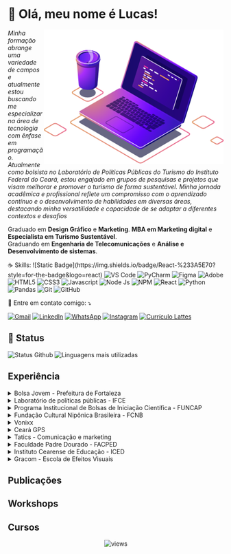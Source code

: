 # 💜 Olá, meu nome é Lucas!

<img src="computer-illustration.png" alt="ilustração de um computador" min-width="420px" max-width="420px" width="420px" align="right">

<p align="left"> 
  <i>Minha formação abrange uma variedade de campos e atualmente estou buscando
  me especializar na área de tecnologia com ênfase em programação.
  Atualmente como bolsista no Laboratório de Políticas Públicas do Turismo
  do Instituto Federal do Ceará, estou engajado em grupos de pesquisas e projetos
  que visam melhorar e promover o turismo de forma sustentável. Minha jornada
  acadêmica e profissional reflete um compromisso com o aprendizado contínuo
  e o desenvolvimento de habilidades em diversas áreas, destacando minha
  versatilidade e capacidade de se adaptar a diferentes contextos e desafios</i><br>
</p>

<p align="left">
  Graduado em <b>Design Gráfico</b> e <b>Marketing</b>.
  <b>MBA em Marketing digital</b> e <b>Especialista em Turismo Sustentável</b>.<br>
  Graduando em <b>Engenharia de Telecomunicações</b> e <b>Análise e Desenvolvimento de sistemas</b>.
</p>

<!-- ícones skills -->
<p align="left">
  ☕  Skills:
  ![Static Badge](https://img.shields.io/badge/React-%233A5E70?style=for-the-badge&logo=react)

  <img src="https://img.shields.io/badge/VS%20Code-0078d7?style=for-the-badge&logo=visual%20studio%20code&logoColor=white" alt="VS Code"/>
  <img src="https://img.shields.io/badge/PyCharm-28b8a0?style=for-the-badge&logo=pycharm&logoColor=white" alt="PyCharm"/>
  <img src="https://img.shields.io/badge/Figma-000000?style=for-the-badge&logo=figma&logoColor=white" alt="Figma"/>
  <img src="https://img.shields.io/badge/Adobe-ed1000?style=for-the-badge&logo=adobe&logoColor=white" alt="Adobe"/>
  <img src="https://img.shields.io/badge/HTML5-E34F26?style=for-the-badge&logo=html5&logoColor=000000" alt="HTML5"/>
  <img src="https://img.shields.io/badge/CSS3-%23612CF0?style=for-the-badge&logo=CSS" alt="CSS3"/>
  <img src="https://img.shields.io/badge/Javascript-323330?style=for-the-badge&logo=Javascript" alt="Javascript"/>
  <img src="https://img.shields.io/badge/Node%20JS-green?style=for-the-badge&logoColor=FFFFFF" alt="Node Js"/>
  <img src="https://img.shields.io/badge/npm-red?style=for-the-badge&logo=npm&logoColor=FFFFFF" alt="NPM"/>
  <img src="https://img.shields.io/badge/React-%233A5E70?style=for-the-badge&logo=react" alt="React"/>
  <img src="https://img.shields.io/badge/Python-14354C?style=for-the-badge&logo=python&logoColor=yellow" alt="Python"/>
  <img src="https://img.shields.io/badge/Pandas-20232A?style=for-the-badge&logo=pandas" alt="Pandas"/>
  <img src="https://img.shields.io/badge/Git-292929?style=for-the-badge&logo=git" alt="Git"/>
  <img src="https://img.shields.io/badge/Git%20Hub-grey?style=for-the-badge&logo=github" alt="GitHub"/>
</p>

<p align="left">
  💌 Entre em contato comigo: ⤵️
</p>

<!-- ícones contatos -->
<p align="left">
  <a href="mailto:lukscomaru@gmail.com" target="_blank" title="Gmail">
  <img src="https://img.shields.io/badge/-Gmail-FF0000?style=flat-square&labelColor=FF0000&logo=gmail&logoColor=white&link=LINK-DO-SEU-GMAIL" alt="Gmail"/></a>
  <a href="https://br.linkedin.com/in/lucascomaru" target="_blank" title="LinkedIn">
  <img src="https://img.shields.io/badge/-Linkedin-0e76a8?style=flat-square&logo=Linkedin&logoColor=white&link=LINK-DO-SEU-LINKEDIN" alt="LinkedIn"/></a>
  <a href="wa.me/85997734839" target="_blank" title="WhatsApp">
  <img src="https://img.shields.io/badge/-WhatsApp-25d366?style=flat-square&labelColor=25d366&logo=whatsapp&logoColor=white&link=API-DO-SEU-WHATSAPP" alt="WhatsApp"/></a>
  <a href="http://instagram.com/lucasfcomaru" target="_blank" title="Instagram">
  <img src="https://img.shields.io/badge/-Instagram-DF0174?style=flat-square&labelColor=DF0174&logo=instagram&logoColor=white&link=https://instragram.com/proflucascomaru" alt="Instagram"/></a>
  <a href="http://lattes.cnpq.br/4106499559915315" target="_blank" title="Currículo Lattes">
  <img src="https://img.shields.io/badge/Lattes-004076?style=flat-square&logoColor=white" alt="Currículo Lattes"/></a>
</p>

## 🚀 Status
<p align="left">
<img src="https://github-readme-stats.vercel.app/api?username=lucasfcomaru&theme=default&show_icons=true" alt="Status Github"/>
<img src="https://github-readme-stats.vercel.app/api/top-langs/?username=lucasfcomaru&layout=compact" alt="Linguagens mais utilizadas"/>
</p>

## Experiência
<details>
  <summary>Bolsa Jovem - Prefeitura de Fortaleza</summary>
    <i><b>Atividades:</b> Desenvolvimento de pesquisas na área de tecnologia com ênfase para o turismo sustentável e apresentação de trabalhos em eventos e publicações em livros, anais e periodicos.<br>
    <b>Período:</b> 2023/atual</i>
</details>

<details>
  <summary>Laboratório de políticas públicas - IFCE</summary>
    <i><b>Atividades:</b> Bolsista no Laboratório de Políticas Públicas do Turismo - LABPPTUR, onde sou responsável pela tabulação dos dados obtidos na realização dos inventários das ofertas turísticas dos municípios do Ceará, a diagramação dos dados obtidos e a participação em um projeto de desenvolvimento de aplicativo em conjunto com o Campus de Tianguá para auxiliar na coleta de dados durante as entrevistas feitas no inventário.<br>
    <b>Período:</b> 2023/atual</i>
</details>

<details>
  <summary>Programa Institucional de Bolsas de Iniciação Científica - FUNCAP</summary>
    <i><b>Atividades:</b> Bolsista do Programa Institucional de Bolsas de Iniciação Científica - FUNCAP com o objetivo de desenvolver pesquisa científica voltada para o Turismo de Base Comunitária e apresentar trabalhos em eventos científicos da área.<br>
    <b>Período:</b> 2022/2023</i>
</details>

<details>
  <summary>Fundação Cultural Nipônica Brasileira - FCNB</summary>
    <i><b>Atividades:</b> Sana é um dos maiores eventos de cultura pop do Brasil, realizado em fortaleza semestralmente, onde eu tinha como função fazer as peças gráficas para mídia impressa e digital da arena de games.<br>
    <b>Período:</b> 2020/2022</i><br>
    <b>Período:</b> 2010/2014</i>
</details>

<details>
  <summary>Vonixx</summary>
    <i><b>Atividades:</b> Desenvolvimento de peças para mídias impressas e digitais; criativos para redes sociais; embalagens primárias e secundárias para novos produtos.<br>
    <b>Período:</b> 2018/2018</i>
</details>

<details>
  <summary>Ceará GPS</summary>
    <i><b>Atividades:</b> Desenvolvimento de peças para mídia impressa e digital; criativos para redes sociais; atualização do site e desenvolvimento de sites e marcas para novas empresas do mesmo grupo.<br>
    <b>Período:</b> 2017/2017</i>
</details>

<details>
  <summary>Tatics - Comunicação e marketing</summary>
    <i><b>Atividades:</b> Desenvolvimento de trabalhos exclusivos para o Hapvida, trabalhando diretamente com o setor de trade marketing, criando projetos para mídia impressa e digital; criativos para as redes sociais; atualização do site e participação na organização de convenções nacionais.<br>
    <b>Período:</b> 2016/2016</i>
</details>

<details>
  <summary>Faculdade Padre Dourado - FACPED</summary>
    <i><b>Atividades:</b> Desenvolvimento de trabalhos para mídia digital e impressa para comunicação interna (endomarketing) e externa (exomarketing); atualização do site institucional; atualização das redes sociais.<br>
    <b>Período:</b> 2015/2015</i>
</details>

<details>
  <summary>Instituto Cearense de Educação - ICED</summary>
    <i><b>Atividades:</b> Desenvolvimento de peças gráficas para mídias digitais e impressas, atualização do site institucional e redes sociais.<br>
    <b>Período:</b> 2015/2015</i>
</details>

<details>
  <summary>Gracom - Escola de Efeitos Visuais</summary>
    <i><b>Atividades:</b> Uma das maiores escolas de computação gráfica localizada em Fortaleza onde trabalhei como estagiário auxiliando os professores durante as aulas tirando dúvidas dos alunos, sendo monitor e dando aulas para turmas de computação gráfica.<br>
    <b>Período:</b> 2011/2011</i>
</details>

## Publicações

## Workshops

## Cursos

<div align="center">
  <img src="https://komarev.com/ghpvc/?username=lucasfcomaru&style=for-the-badge&color=orange" alt="views"/>
</div>
